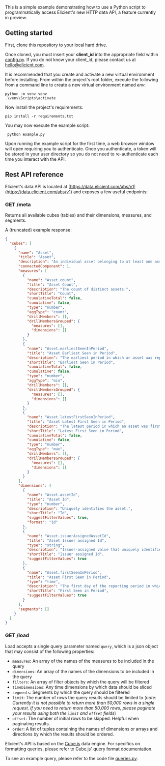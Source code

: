This is a simple example demonstrating how to use a Python script to
programmatically access Elicient's new HTTP data API, a feature currently
in preview.

## Getting started
First, clone this repository to your local hard drive.

Once cloned, you must insert your **client_id** into the appropriate field within [config.py](config.py).
If you do not know your client_id, please contact us at [hello@elicient.com](mailto:hello@elicient.com).

It is recommended that you create and activate a new virtual environment before installing.  From within the project's
root folder, execute the following from a command line to create a new virtual environment named *env*:
```commandline
python -m venv venv
.\venv\Scripts\activate
```

Now install the project's requirements:
```commandline
pip install -r requirements.txt
```

You may now execute the example script:
```commandline
 python example.py
``` 

Upon running the example script for the first time, a web browser window will open requiring you to authenticate.  Once
you authenticate, a token will be stored in your user directory so you do not need to re-authenticate each time you
interact with the API.

## Rest API reference
Elicient's data API is located at [https://data.elicient.com/abs/v1](https://data.elicient.com/abs/v1) and exposes a few
useful endpoints:

### GET /meta
Returns all available cubes (tables) and their dimensions, measures, and segments.

A (truncated) example response:
```json
{
  "cubes": [
    {
      "name": "Asset",
      "title": "Asset",
      "description": "An individual asset belonging to at least one asset pool.",
      "connectedComponent": 1,
      "measures": [
        {
          "name": "Asset.count",
          "title": "Asset Count",
          "description": "The count of distinct assets.",
          "shortTitle": "Count",
          "cumulativeTotal": false,
          "cumulative": false,
          "type": "number",
          "aggType": "count",
          "drillMembers": [],
          "drillMembersGrouped": {
            "measures": [],
            "dimensions": []
          }
        },
        {
          "name": "Asset.earliestSeenInPeriod",
          "title": "Asset Earliest Seen in Period",
          "description": "The earliest period in which an asset was reported.",
          "shortTitle": "Earliest Seen in Period",
          "cumulativeTotal": false,
          "cumulative": false,
          "type": "number",
          "aggType": "min",
          "drillMembers": [],
          "drillMembersGrouped": {
            "measures": [],
            "dimensions": []
          }
        },
        {
          "name": "Asset.latestFirstSeenInPeriod",
          "title": "Asset Latest First Seen in Period",
          "description": "The latest period in which an asset was first reported.",
          "shortTitle": "Latest First Seen in Period",
          "cumulativeTotal": false,
          "cumulative": false,
          "type": "number",
          "aggType": "max",
          "drillMembers": [],
          "drillMembersGrouped": {
            "measures": [],
            "dimensions": []
          }
        }
      ],
      "dimensions": [
        {
          "name": "Asset.assetId",
          "title": "Asset Id",
          "type": "number",
          "description": "Uniquely identifies the asset.",
          "shortTitle": "Id",
          "suggestFilterValues": true,
          "format": "id"
        },
        {
          "name": "Asset.issuerAssignedAssetId",
          "title": "Asset Issuer assigned Id",
          "type": "string",
          "description": "Issuer-assigned value that uniquely identifies the asset within the deal.",
          "shortTitle": "Issuer assigned Id",
          "suggestFilterValues": true
        },
        {
          "name": "Asset.firstSeenInPeriod",
          "title": "Asset First Seen in Period",
          "type": "time",
          "description": "The first day of the reporting period in which this asset was first disclosed.",
          "shortTitle": "First Seen in Period",
          "suggestFilterValues": true
        }
      ],
      "segments": []
    }
  ]
}
```

### GET /load
Load accepts a single query parameter named `query`, which is a json object that may consist of the following properties:
* `measures`: An array of the names of the measures to be included in the query
* `dimensions`: An array of the names of the dimensions to be included in the query
* `filters`: An array of filter objects by which the query will be filtered
* `timeDimensions`: Any time dimensions by which data should be sliced
* `segments`: Segments by which the query should be filtered
* `limit`: The number of rows the query results should be limited to (*note: Currently it is not possible to return more
than 50,000 rows in a single request.  If you need to return more than 50,000 rows, please paginate your results using
both the `limit` and `offset` fields*)
* `offset`: The number of initial rows to be skipped.  Helpful when paginating results.
* `order`: A list of tuples containing the names of dimensions or arrays and directions by which the results should be
ordered.

Elicient's API is based on the [Cube.js](https://cube.dev/docs/query-format) data engine.  For specifics on formatting
queries, please refer to [Cube.js' query format documentation](https://cube.dev/docs/query-format). 

To see an example query, please refer to the code file [queries.py](queries.py).